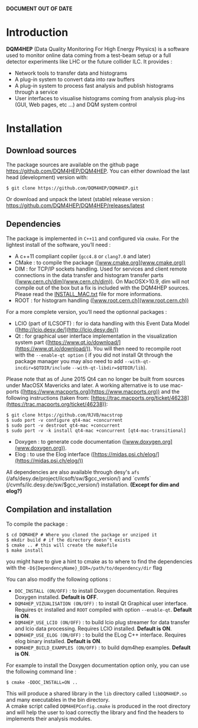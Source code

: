 **DOCUMENT OUT OF DATE**

# Introduction

__DQM4HEP__ (Data Quality Monitoring For High Energy Physics) is a software used to monitor online data coming from a test-beam setup or a full detector experiments like LHC or the future collider ILC. It provides :

  * Network tools to transfer data and histograms
  * A plug-in system to convert data into raw buffers
  * A plug-in system to process fast analysis and publish histograms through a service
  * User interfaces to visualise histograms coming from analysis plug-ins (GUI, Web pages, etc ...) and DQM system control

# Installation
## Download sources
The package sources are available on the github page <https://github.com/DQM4HEP/DQM4HEP>.
You can either download the last head (development) version with:
```console
$ git clone https://github.com/DQM4HEP/DQM4HEP.git
```

Or download and unpack the latest (stable) release version : <https://github.com/DQM4HEP/DQM4HEP/releases/latest>

## Dependencies
The package is implemented in `C++11` and configured via `cmake`. For the lightest install of the software, you’ll need :

* A c++11 compliant copiler (`gcc4.8` or `clang7.0` and later)
* CMake : to compile the package ([www.cmake.org](www.cmake.org))
* DIM : for TCP/IP sockets handling. Used for services and client remote connections in the data transfer and histogram transfer parts ([www.cern.ch/dim](www.cern.ch/dim)).
 On MacOSX>10.9, dim will not compile out of the box but a fix is included with the DQM4HEP sources. Please read the [INSTALL_MAC.txt](https://github.com/DQM4HEP/dim/tree/master/dim4mac/INSTALL_MAC.txt) file for more informations.
* ROOT : for histogram handling ([www.root.cern.ch](www.root.cern.ch))

For a more complete version, you’ll need the optionnal packages :

* LCIO (part of ILCSOFT) : for io data handling with this Event Data Model ([http://lcio.desy.de/](http://lcio.desy.de/))
* Qt : for graphical user interface implementation in the visualization system part ([https://www.qt.io/download/](https://www.qt.io/download/)). You will then need to recompile root with the `--enable-qt option` ( if you did not install Qt through the package manager you may also need to add `--with-qt-incdir=$QTDIR/include` `--with-qt-libdir=$QTDIR/lib`).  

Please note that as of June 2015 Qt4 can no longer be built from sources under MacOSX Mavericks and later. A working alternative is to use mac- ports ([https://www.macports.org](https://www.macports.org)) and the following instructions (taken from: [https://trac.macports.org/ticket/46238](https://trac.macports.org/ticket/46238)):

```console
$ git clone https://github.com/RJVB/macstrop
$ sudo port -v configure qt4-mac +concurrent
$ sudo port -v destroot qt4-mac +concurrent
$ sudo port -v -k install qt4-mac +concurrent [qt4-mac-transitional]
```


* Doxygen : to generate code documentation ([www.doxygen.org](www.doxygen.org)).
* Elog : to use the Elog interface ([https://midas.psi.ch/elog/](https://midas.psi.ch/elog/))


All dependencies are also available through desy's `afs` (/afs/desy.de/project/ilcsoft/sw/$gcc_version/) and `cvmfs` (/cvmfs/ilc.desy.de/sw/$gcc_version/) installation. __(Except for dim and elog?)__

## Compilation and installation
To compile the package :

```console
$ cd DQM4HEP # Where you cloned the package or unziped it
$ mkdir build # if the directory doesn’t exists
$ cmake .. # this will create the makefile
$ make install
```
you might have to give a hint to cmake as to where to find the dependencies with the `-D${DependencyName}_DIR=/path/to/dependency/dir` flag

You can also modify the following options :

* `DOC_INSTALL (ON/OFF)` : to install Doxygen documentation. Requires Doxygen installed. **Default is OFF**.
* `DQM4HEP_VIZUALISATION (ON/OFF)` : to install Qt Graphical user interface. Requires `Qt` installed and `ROOT` compiled with option `--enable-qt`. **Default is ON**.
* `DQM4HEP_USE_LCIO (ON/OFF)` : to build lcio plug streamer for data transfer and lcio data processing. Requires LCIO installed. **Default is ON**.
* `DQM4HEP_USE_ELOG (ON/OFF)` : to build the ELog C++ interface. Requires elog binary installed. **Default is ON**.
* `DQM4HEP_BUILD_EXAMPLES (ON/OFF)` : to build dqm4hep examples. **Default is ON**.

For example to install the Doxygen documentation option only, you can use the following command line :

```console
$ cmake -DDOC_INSTALL=ON ..
```


This will produce a shared library in the `lib` directory called `libDQM4HEP.so` and many executables in the bin directory.  
A cmake script called `DQM4HEPConfig.cmake` is produced in the root directory and will help the user to load correctly the library and find the headers to implements their analysis modules.
